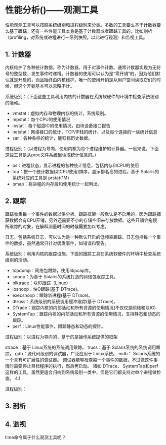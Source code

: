 
# 性能分析()——观测工具 #

性能观测工具可以按照系统级别和进程级别来分类。多数的工具要么基于计数器要么基于跟踪，还有一些性能工具本身是基于计数器或者跟踪工具的，比如剖析（profiling，对系统或进程进行一系列快照，以此进行观测）和监视工具。

## 1. 计数器 ##

内核维护了各种统计数据，称为计数器，用于对事件计数。通常计数器实现为无符号的整型数，发生事件时递增。计数器的使用可以认为是“零开销”的，因为他们默认就是开启的，而且始终由内核维护。唯一的使用开销是从用户空间读取它们的时候，但这个开销基本可以忽略不计。

系统级别：（下面这些工具利用内核的计数器在系统软硬件的环境中检查系统级别的活动。

* vmstat：虚拟内存和物理内存的统计，系统级别。
* mpstat：每个CPU的使用情况
* iostat：每个磁盘IO的使用情况，由块设备接口报告
* netstat：网络接口的统计，TCP/IP栈的统计，以及每个连接的一些统计信息
* sar：各种各样的统计，能归档历史数据。

进程级别：（以进程为导向，使用内核为每个进程维护的计算器。一般来说，下面这些工具是从proc文件系统里读取统计信息的。）

* ps：进程状态，显示进程的各种统计信息，包括内存和CPU的使用
* top：按一个统计数据(如CPU使用)排序，显示排名高的进程。基于 Solaris的系统对应的工具是 prstat(1M)
* pmap：将进程的内存段和使用统计一起列出。

## 2. 跟踪 ##

跟踪收集每一个事件的数据以供分析。跟踪框架一般默认是不启用的，因为跟踪捕获数据会有CPU开销，另外还需要不小的存储空间来存放数据。这些开销会拖慢所跟踪的对象，在解释测量时间的时候需要加以考虑。

日志，包括系统日志，可以认为是一种默认开启的低频率跟踪。日志包括每一个事件的数据，虽然通常只针对偶发事件，如错误和警告。

系统级别：利用内核的跟踪设施，下面的跟踪工具在系统软硬件的环境中检查系统级别的活动。

* tcpdump：网络包跟踪，使用libpcap库。
* snoop：为基于 Solaris的系统打造的网络包跟踪工具。
* blktrace：块IO跟踪（Linux）
* iosnoop：块O跟踪(基于 DTrace)。
* execsnoop：跟踪新进程(基于 DTrace)。
* dtruss：系统级别的系统调用缓冲跟踪(基于 DTrace)。
* DTrace：跟踪内核的内部活动和所有资源的使用情况(不仅仅是网络和块IO) 
* SystemTap：跟踪内核的内部活动和所有资源的使用情况，支持静态和动态的跟踪。
* perf：Linux性能事件，跟踪静态和动态的探针。

进程级别：以进程为导向的，基于的是操作系统提供的框架

strace：基于 Linux系统的系统调用跟踪。
truss：基于 Solaris系统的系统调用跟踪。
gdb：源代码级别的调试器，广泛应用于 Linux系统。
mdb： Solaris系统的一个具有可扩展性的调试器。
调试器能够检查每一个事件的数据，不过做这件事情时需要停止目标程序的执行，然后再启动。
诸如 DTrace、 SystemTap和perf这样的工具，虽然更适合归纳到系统级别一类中，但是它们都支持对单个进程做检查。
4.1

进程级别：

## 3. 剖析 ##

## 4. 监视 ##

time命令属于什么观测工具呢？